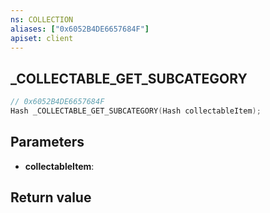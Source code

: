 ```yaml
---
ns: COLLECTION
aliases: ["0x6052B4DE6657684F"]
apiset: client
---
```

## _COLLECTABLE_GET_SUBCATEGORY

```c
// 0x6052B4DE6657684F
Hash _COLLECTABLE_GET_SUBCATEGORY(Hash collectableItem);
```


## Parameters
* **collectableItem**:

## Return value

